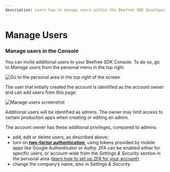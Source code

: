 ```yaml
---
description: Learn how to manage users within the Beefree SDK Developer Console.
---
```


# Manage Users

### Manage users in the Console <a href="#manage-users-in-the-console" id="manage-users-in-the-console"></a>

You can invite additional users to your Beefree SDK Console. To do so, go to _Manage users_ from the personal menu in the top right.

![Go to the personal area in the top right of the screen](https://docs.beefree.io/wp-content/uploads/2020/05/Personal-menu-4.png)

The user that initially created the account is identified as the account owner and can add users from this page.

![Manage users screenshot](https://docs.beefree.io/wp-content/uploads/2020/05/manage-users-3-1024x298.png)

Additional users will be identified as admins. The owner may limit access to certain production apps when creating or editing an admin.

The account owner has these additional privileges, compared to admins:

* add, edit or delete users, as described above;
* turn on [**two-factor authentication**](installation/set-up-two-factor-authentication.md), using tokens provided by mobile apps like Google Authenticator or Authy. 2FA can be enabled either for specific users, or account-wide from the _Settings & Security_ section in the personal area ([learn how to set up 2FA for your account](installation/set-up-two-factor-authentication.md));
* change the company’s name, also in _Settings & Security._
